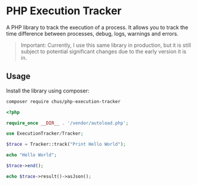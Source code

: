 # PHP Execution Tracker

A PHP library to track the execution of a process. It allows you to track the time difference between processes, debug, logs, warnings and errors.

> Important: Currently, I use this same library in production, but it is still subject to potential significant changes due to the early version it is in.

## Usage

Install the library using composer:

```bash
composer require chus/php-execution-tracker
```

```php
<?php

require_once __DIR__ . '/vendor/autoload.php';

use ExecutionTracker/Tracker;

$trace = Tracker::track("Print Hello World");

echo "Hello World";

$trace->end();

echo $trace->result()->asJson();
```